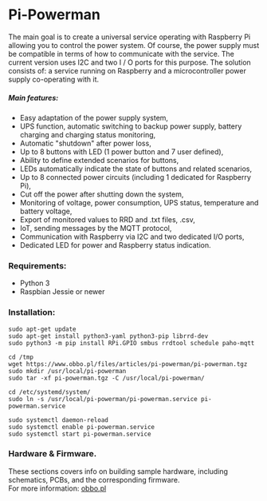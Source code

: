 # Pi-Powerman
  The main goal is to create a universal service operating with Raspberry Pi allowing you to control the power system. Of course, the power supply must be compatible in terms of how to communicate with the service. The current version uses I2C and two I / O ports for this purpose. The solution consists of: a service running on Raspberry and a microcontroller power supply co-operating with it. 

##### Main features:
- Easy adaptation of the power supply system,
- UPS function, automatic switching to backup power supply, battery charging and charging status monitoring,
- Automatic "shutdown" after power loss,
- Up to 8 buttons with LED (1 power button and 7 user defined),
- Ability to define extended scenarios for buttons,
- LEDs automatically indicate the state of buttons and related scenarios,
- Up to 8 connected power circuits (including 1 dedicated for Raspberry Pi),
- Cut off the power after shutting down the system,
- Monitoring of voltage, power consumption, UPS status, temperature and battery voltage,
- Export of monitored values to RRD and .txt files, .csv,
- IoT, sending messages by the MQTT protocol, 
- Communication with Raspberry via I2C and two dedicated I/O ports,
- Dedicated LED for power and Raspberry status indication.

### Requirements:
- Python 3
- Raspbian Jessie or newer

### Installation:
```
sudo apt-get update
sudo apt-get install python3-yaml python3-pip librrd-dev
sudo python3 -m pip install RPi.GPIO smbus rrdtool schedule paho-mqtt

cd /tmp
wget https://www.obbo.pl/files/articles/pi-powerman/pi-powerman.tgz
sudo mkdir /usr/local/pi-powerman
sudo tar -xf pi-powerman.tgz -C /usr/local/pi-powerman/

cd /etc/systemd/system/ 
sudo ln -s /usr/local/pi-powerman/pi-powerman.service pi-powerman.service

sudo systemctl daemon-reload
sudo systemctl enable pi-powerman.service
sudo systemctl start pi-powerman.service
```

### Hardware & Firmware.
These sections covers info on building sample hardware, including schematics, PCBs, and the corresponding firmware.
<br>
For more information: [obbo.pl](http://obbo.pl)
